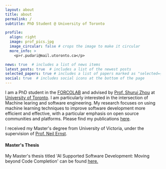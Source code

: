 ```yaml
---
layout: about
title: about
permalink: /
subtitle: PhD Student @ University of Toronto 

profile:
  align: right
  image: prof_pics.jpg
  image_circular: false # crops the image to make it circular
  more_info: >
    <p>r.pudari@mail.utoronto.ca</p>

news: true  # includes a list of news items
latest_posts: true  # includes a list of the newest posts
selected_papers: true # includes a list of papers marked as "selected={true}"
social: true  # includes social icons at the bottom of the page
---
```

I am a PhD student in the [FORCOLAB](https://shuiblue.github.io/forcolab-uoft/) and advised by [Prof. Shurui Zhou](https://www.eecg.utoronto.ca/~shuruiz/) at [University of Toronto](https://www.utoronto.ca/). I am particularly interested in the intersection of Machine learing and software engineering. 
My research focuses on using machine learning techniques to improve software development more efficient and effective, with a particular emphasis on open source communities and platforms. Please find my publications [here](/publications/).

I received my Master's degree from University of Victoria, under the supervision of [Prof. Neil Ernst](https://neilernst.net). 

#### Master's Thesis
My Master's thesis titled 'AI Supported Software Development: Moving beyond Code Completion' can be found [here.](https://dspace.library.uvic.ca/handle/1828/14155)